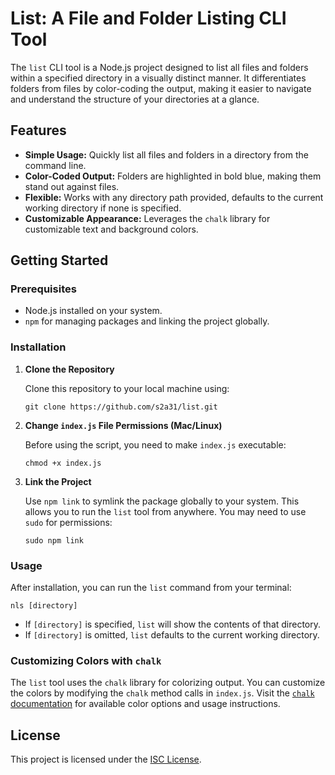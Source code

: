 # List: A File and Folder Listing CLI Tool

The `list` CLI tool is a Node.js project designed to list all files and folders within a specified directory in a visually distinct manner. It differentiates folders from files by color-coding the output, making it easier to navigate and understand the structure of your directories at a glance.

## Features

- **Simple Usage:** Quickly list all files and folders in a directory from the command line.
- **Color-Coded Output:** Folders are highlighted in bold blue, making them stand out against files.
- **Flexible:** Works with any directory path provided, defaults to the current working directory if none is specified.
- **Customizable Appearance:** Leverages the `chalk` library for customizable text and background colors.

## Getting Started

### Prerequisites

- Node.js installed on your system.
- `npm` for managing packages and linking the project globally.

### Installation

1. **Clone the Repository**

   Clone this repository to your local machine using:

   ```
   git clone https://github.com/s2a31/list.git
   ```

2. **Change `index.js` File Permissions (Mac/Linux)**

   Before using the script, you need to make `index.js` executable:

   ```
   chmod +x index.js
   ```

3. **Link the Project**

   Use `npm link` to symlink the package globally to your system. This allows you to run the `list` tool from anywhere. You may need to use `sudo` for permissions:

   ```
   sudo npm link
   ```

### Usage

After installation, you can run the `list` command from your terminal:

```
nls [directory]
```

- If `[directory]` is specified, `list` will show the contents of that directory.
- If `[directory]` is omitted, `list` defaults to the current working directory.

### Customizing Colors with `chalk`

The `list` tool uses the `chalk` library for colorizing output. You can customize the colors by modifying the `chalk` method calls in `index.js`. Visit the [`chalk` documentation](https://www.npmjs.com/package/chalk#colors) for available color options and usage instructions.

## License

This project is licensed under the [ISC License](LICENSE).
